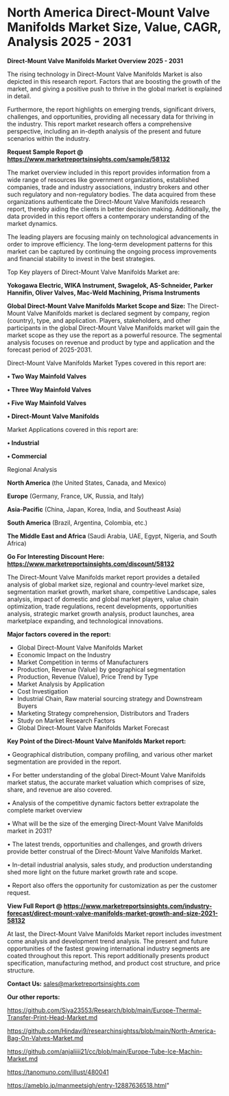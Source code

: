 # North America Direct-Mount Valve Manifolds Market Size, Value, CAGR, Analysis 2025 - 2031

<Strong> Direct-Mount Valve Manifolds Market Overview 2025 - 2031</strong>

The rising technology in Direct-Mount Valve Manifolds Market is also depicted in this research report. Factors that are boosting the growth of the market, and giving a positive push to thrive in the global market is explained in detail.

Furthermore, the report highlights on emerging trends, significant drivers, challenges, and opportunities, providing all necessary data for thriving in the industry. This report market research offers a comprehensive perspective, including an in-depth analysis of the present and future scenarios within the industry.

<strong>Request Sample Report @ <a href=https://www.marketreportsinsights.com/sample/58132>https://www.marketreportsinsights.com/sample/58132</a></strong>

The market overview included in this report provides information from a wide range of resources like government organizations, established companies, trade and industry associations, industry brokers and other such regulatory and non-regulatory bodies. The data acquired from these organizations authenticate the Direct-Mount Valve Manifolds research report, thereby aiding the clients in better decision making. Additionally, the data provided in this report offers a contemporary understanding of the market dynamics.

The leading players are focusing mainly on technological advancements in order to improve efficiency. The long-term development patterns for this market can be captured by continuing the ongoing process improvements and financial stability to invest in the best strategies.

Top Key players of Direct-Mount Valve Manifolds Market are:

<strong>Yokogawa Electric, WIKA Instrument, Swagelok, AS-Schneider, Parker Hannifin, Oliver Valves, Mac-Weld Machining, Prisma Instruments</strong>

<strong><b>Global Direct-Mount Valve Manifolds Market Scope and Size:</b></strong>
The Direct-Mount Valve Manifolds market is declared segment by company, region (country), type, and application. Players, stakeholders, and other participants in the global Direct-Mount Valve Manifolds market will gain the market scope as they use the report as a powerful resource. The segmental analysis focuses on revenue and product by type and application and the forecast period of 2025-2031.

Direct-Mount Valve Manifolds Market Types covered in this report are:

<strong>• Two Way Mainfold Valves

• Three Way Mainfold Valves

• Five Way Mainfold Valves

• Direct-Mount Valve Manifolds</strong>

Market Applications covered in this report are:

<strong>• Industrial

• Commercial</strong> 

Regional Analysis

<strong>North America</strong> (the United States, Canada, and Mexico)

<strong>Europe</strong> (Germany, France, UK, Russia, and Italy)

<strong>Asia-Pacific</strong> (China, Japan, Korea, India, and Southeast Asia)

<strong>South America</strong> (Brazil, Argentina, Colombia, etc.)

<strong>The Middle East and Africa</strong> (Saudi Arabia, UAE, Egypt, Nigeria, and South Africa)

<strong>Go For Interesting Discount Here: <a href=https://www.marketreportsinsights.com/discount/58132>https://www.marketreportsinsights.com/discount/58132</a></strong>

The Direct-Mount Valve Manifolds market report provides a detailed analysis of global market size, regional and country-level market size, segmentation market growth, market share, competitive Landscape, sales analysis, impact of domestic and global market players, value chain optimization, trade regulations, recent developments, opportunities analysis, strategic market growth analysis, product launches, area marketplace expanding, and technological innovations.

<strong><b>Major factors covered in the report:</b></strong>
<ul>
  <li>Global Direct-Mount Valve Manifolds Market </li>
  <li>Economic Impact on the Industry</li>
  <li>Market Competition in terms of Manufacturers</li>
  <li>Production, Revenue (Value) by geographical segmentation</li>
  <li>Production, Revenue (Value), Price Trend by Type</li>
  <li>Market Analysis by Application</li>
  <li>Cost Investigation</li>
  <li>Industrial Chain, Raw material sourcing strategy and Downstream Buyers</li>
  <li>Marketing Strategy comprehension, Distributors and Traders</li>
  <li>Study on Market Research Factors</li>
  <li>Global Direct-Mount Valve Manifolds Market Forecast</li>
</ul>

<strong><b>Key Point of the Direct-Mount Valve Manifolds Market report:</b></strong>

• Geographical distribution, company profiling, and various other market segmentation are provided in the report.

• For better understanding of the global Direct-Mount Valve Manifolds market status, the accurate market valuation which comprises of size, share, and revenue are also covered.

• Analysis of the competitive dynamic factors better extrapolate the complete market overview

• What will be the size of the emerging Direct-Mount Valve Manifolds market in 2031?

• The latest trends, opportunities and challenges, and growth drivers provide better construal of the Direct-Mount Valve Manifolds Market.

• In-detail industrial analysis, sales study, and production understanding shed more light on the future market growth rate and scope.

• Report also offers the opportunity for customization as per the customer request.

<strong><b>View Full Report @ <a href=https://www.marketreportsinsights.com/industry-forecast/direct-mount-valve-manifolds-market-growth-and-size-2021-58132>https://www.marketreportsinsights.com/industry-forecast/direct-mount-valve-manifolds-market-growth-and-size-2021-58132</a></b></strong>


At last, the Direct-Mount Valve Manifolds Market report includes investment come analysis and development trend analysis. The present and future opportunities of the fastest growing international industry segments are coated throughout this report. This report additionally presents product specification, manufacturing method, and product cost structure, and price structure.

<strong>Contact Us:</strong>
sales@marketreportsinsights.com

<strong>Our other reports:</strong>

<a href=https://github.com/Siya23553/Research/blob/main/Europe-Thermal-Transfer-Print-Head-Market.md>https://github.com/Siya23553/Research/blob/main/Europe-Thermal-Transfer-Print-Head-Market.md</a>

<a href=https://github.com/Hindavi9/researchinsightss/blob/main/North-America-Bag-On-Valves-Market.md>https://github.com/Hindavi9/researchinsightss/blob/main/North-America-Bag-On-Valves-Market.md</a>

<a href=https://github.com/anjaliiii21/cc/blob/main/Europe-Tube-Ice-Machin-Market.md>https://github.com/anjaliiii21/cc/blob/main/Europe-Tube-Ice-Machin-Market.md</a>

<a href=https://tanomuno.com/illust/480041>https://tanomuno.com/illust/480041</a>

<a href=https://ameblo.jp/manmeetsigh/entry-12887636518.html>https://ameblo.jp/manmeetsigh/entry-12887636518.html</a>"
